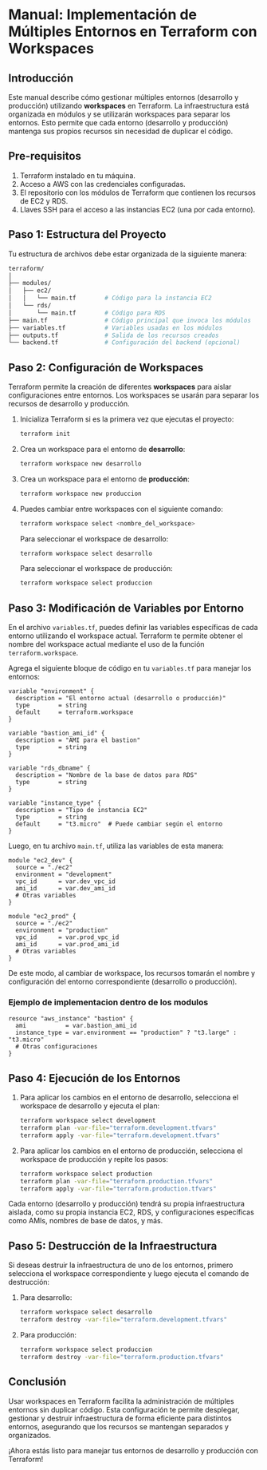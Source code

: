 
# Manual: Implementación de Múltiples Entornos en Terraform con Workspaces

## Introducción

Este manual describe cómo gestionar múltiples entornos (desarrollo y producción) utilizando **workspaces** en Terraform. La infraestructura está organizada en módulos y se utilizarán workspaces para separar los entornos. Esto permite que cada entorno (desarrollo y producción) mantenga sus propios recursos sin necesidad de duplicar el código.

## Pre-requisitos

1. Terraform instalado en tu máquina.
2. Acceso a AWS con las credenciales configuradas.
3. El repositorio con los módulos de Terraform que contienen los recursos de EC2 y RDS.
4. Llaves SSH para el acceso a las instancias EC2 (una por cada entorno).

## Paso 1: Estructura del Proyecto

Tu estructura de archivos debe estar organizada de la siguiente manera:

```bash
terraform/
│
├── modules/
│   ├── ec2/
│   │   └── main.tf        # Código para la instancia EC2
│   └── rds/
│       └── main.tf        # Código para RDS
├── main.tf                # Código principal que invoca los módulos
├── variables.tf           # Variables usadas en los módulos
├── outputs.tf             # Salida de los recursos creados
└── backend.tf             # Configuración del backend (opcional)
```

## Paso 2: Configuración de Workspaces

Terraform permite la creación de diferentes **workspaces** para aislar configuraciones entre entornos. Los workspaces se usarán para separar los recursos de desarrollo y producción.

1. Inicializa Terraform si es la primera vez que ejecutas el proyecto:

   ```bash
   terraform init
   ```

2. Crea un workspace para el entorno de **desarrollo**:

   ```bash
   terraform workspace new desarrollo
   ```

3. Crea un workspace para el entorno de **producción**:

   ```bash
   terraform workspace new produccion
   ```

4. Puedes cambiar entre workspaces con el siguiente comando:

   ```bash
   terraform workspace select <nombre_del_workspace>
   ```

   Para seleccionar el workspace de desarrollo:

   ```bash
   terraform workspace select desarrollo
   ```

   Para seleccionar el workspace de producción:

   ```bash
   terraform workspace select produccion
   ```

## Paso 3: Modificación de Variables por Entorno

En el archivo `variables.tf`, puedes definir las variables específicas de cada entorno utilizando el workspace actual. Terraform te permite obtener el nombre del workspace actual mediante el uso de la función `terraform.workspace`.

Agrega el siguiente bloque de código en tu `variables.tf` para manejar los entornos:

```hcl
variable "environment" {
  description = "El entorno actual (desarrollo o producción)"
  type        = string
  default     = terraform.workspace
}

variable "bastion_ami_id" {
  description = "AMI para el bastion"
  type        = string
}

variable "rds_dbname" {
  description = "Nombre de la base de datos para RDS"
  type        = string
}

variable "instance_type" {
  description = "Tipo de instancia EC2"
  type        = string
  default     = "t3.micro"  # Puede cambiar según el entorno
}
```

Luego, en tu archivo `main.tf`, utiliza las variables de esta manera:

```hcl
module "ec2_dev" {
  source = "./ec2"
  environment = "development"
  vpc_id      = var.dev_vpc_id
  ami_id      = var.dev_ami_id
  # Otras variables
}

module "ec2_prod" {
  source = "./ec2"
  environment = "production"
  vpc_id      = var.prod_vpc_id
  ami_id      = var.prod_ami_id
  # Otras variables
}
```

De este modo, al cambiar de workspace, los recursos tomarán el nombre y configuración del entorno correspondiente (desarrollo o producción).

### Ejemplo de implementacion dentro de los modulos 

```
resource "aws_instance" "bastion" {
  ami           = var.bastion_ami_id
  instance_type = var.environment == "production" ? "t3.large" : "t3.micro"
  # Otras configuraciones
}

```


## Paso 4: Ejecución de los Entornos

1. Para aplicar los cambios en el entorno de desarrollo, selecciona el workspace de desarrollo y ejecuta el plan:

   ```bash
   terraform workspace select development
   terraform plan -var-file="terraform.development.tfvars"
   terraform apply -var-file="terraform.development.tfvars"
   ```

2. Para aplicar los cambios en el entorno de producción, selecciona el workspace de producción y repite los pasos:

   ```bash
   terraform workspace select production
   terraform plan -var-file="terraform.production.tfvars"
   terraform apply -var-file="terraform.production.tfvars"
   ```

Cada entorno (desarrollo y producción) tendrá su propia infraestructura aislada, como su propia instancia EC2, RDS, y configuraciones específicas como AMIs, nombres de base de datos, y más.

## Paso 5: Destrucción de la Infraestructura

Si deseas destruir la infraestructura de uno de los entornos, primero selecciona el workspace correspondiente y luego ejecuta el comando de destrucción:

1. Para desarrollo:

   ```bash
   terraform workspace select desarrollo
   terraform destroy -var-file="terraform.development.tfvars"
   ```

2. Para producción:

   ```bash
   terraform workspace select produccion
   terraform destroy -var-file="terraform.production.tfvars"
   ```

## Conclusión

Usar workspaces en Terraform facilita la administración de múltiples entornos sin duplicar código. Esta configuración te permite desplegar, gestionar y destruir infraestructura de forma eficiente para distintos entornos, asegurando que los recursos se mantengan separados y organizados.

¡Ahora estás listo para manejar tus entornos de desarrollo y producción con Terraform!
